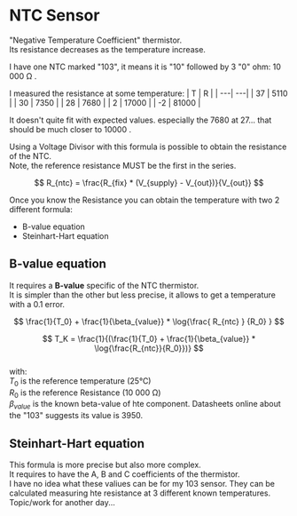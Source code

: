 # NTC Sensor

"Negative Temperature Coefficient" thermistor.  
Its resistance decreases as the temperature increase.  

I have one NTC marked "103", it means it is "10" followed by 3 "0" ohm: 10 000 Ω .

I measured the resistance at some temperature:
| T  | R     | 
| ---|    ---|
| 37 |  5110 |
| 30 |  7350 |
| 28 |  7680 |
|  2 | 17000 |
| -2 | 81000 |

It doesn't quite fit with expected values. especially the 7680 at 27... that should be much closer to 10000 .  
  
Using a Voltage Divisor with this formula is possible to obtain the resistance of the NTC.  
Note, the reference resistance MUST be the first in the series.
<!-- R_ntc = (R_fix * (V_supply - V_out)) / V_out -->
$$ R_{ntc} = \frac{R_{fix} * (V_{supply} - V_{out})}{V_{out}} $$  
  
Once you know the Resistance you can obtain the temperature with two 2 different formula:
- B-value equation
- Steinhart-Hart equation

## B-value equation

It requires a **B-value** specific of the NTC thermistor.  
It is simpler than the other but less precise, it allows to get a temperature with a 0.1 error.  

<!-- T_k = 1 / (1/T_0 + 1/B_value * log(R_ntc/R_0)) -->

$$ \frac{1}{T_0} + \frac{1}{\beta_{value}} * \log{\frac{ R_{ntc} } {R_0} }  $$

$$ T_K = \frac{1}{(\frac{1}{T_0} + \frac{1}{\beta_{value}} * \log{\frac{R_{ntc}}{R_0}})} $$  
with:   
$T_0$ is the reference temperature (25°C)  
$R_0$ is the reference Resistance (10 000 Ω)  
$\beta_{value}$ is the known beta-value of hte component. Datasheets online about the "103" suggests its value is 3950.    
  


## Steinhart-Hart equation

This formula is more precise but also more complex.  
It requires to have the A, B and C coefficients of the thermistor.  
I have no idea what these valiues can be for my 103 sensor.
They can be calculated measuring hte resistance at 3 different known temperatures.  
Topic/work for another day...  
